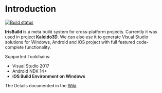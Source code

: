 Introduction
===

[![Build status](https://ci.appveyor.com/api/projects/status/kyexrr67tl0o7a5j?svg=true)](https://ci.appveyor.com/project/DsoTsin/irisbuild)

**IrisBuild** is a meta build system for cross-platform projects. Currently it was used in project [**Kaleido3D**][1]. We can also use it to generate Visual Studio solutions for Windows, Android and iOS project with full featured code-complete functionality.

Supported Toolchains:

* Visual Studio 2017
* Android NDK 14+
* **iOS Build Environment on Windows**

The Details documented in the [Wiki][2]

[1]:https://github.com/DsoTsin/kaleido3d
[2]:https://github.com/DsoTsin/IrisBuild/wiki